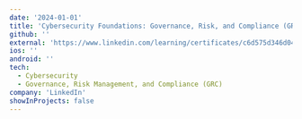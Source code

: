 ```yaml
---
date: '2024-01-01'
title: 'Cybersecurity Foundations: Governance, Risk, and Compliance (GRC)'
github: ''
external: 'https://www.linkedin.com/learning/certificates/c6d575d346d04c540143c7df1adbaca98f06d5c2cb9e79243e96be19daa74ba9?lipi=urn%3Ali%3Apage%3Ad_flagship3_profile_view_base_certifications_details%3B%2Fc27Qeb8TzWA6GfE%2Fp7qnw%3D%3D'
ios: ''
android: ''
tech:
  - Cybersecurity
  - Governance, Risk Management, and Compliance (GRC)
company: 'LinkedIn'
showInProjects: false
---
```



